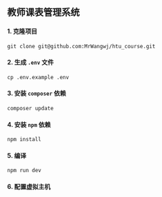## 教师课表管理系统
#### 1. 克隆项目
```
git clone git@github.com:MrWangwj/htu_course.git
```
#### 2. 生成 `.env` 文件
```
cp .env.example .env
```
#### 3. 安装 `composer` 依赖
```
composer update
```
#### 4. 安装 `npm` 依赖
```
npm install
```

#### 5. 编译
```
npm run dev
```
#### 6. 配置虚拟主机
